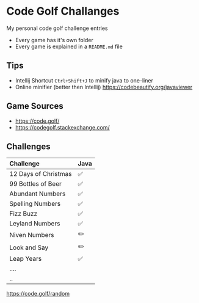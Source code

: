 # Code Golf Challanges
My personal code golf challenge entries

- Every game has it's own folder
- Every game is explained in a `README.md` file

## Tips
- Intellij Shortcut `Ctrl+Shift+J` to minify java to one-liner
- Online minifier (better then Intellij) https://codebeautify.org/javaviewer

## Game Sources
- https://code.golf/
- https://codegolf.stackexchange.com/

## Challenges

Challenge            | Java 
:--------------------| :------------------|
12 Days of Christmas | :white_check_mark:
99 Bottles of Beer   | :white_check_mark:
Abundant Numbers     | :white_check_mark:
Spelling Numbers     | :white_check_mark:
Fizz Buzz            | :white_check_mark:
Leyland Numbers      | :white_check_mark:
Niven Numbers        | :pencil2:
Look and Say         | :pencil2:
Leap Years           | :white_check_mark:
....                 | 
..                   | 

https://code.golf/random

